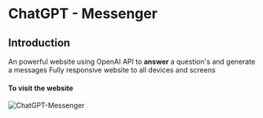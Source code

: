 # ChatGPT - Messenger

## Introduction 
An powerful website using OpenAI API to **answer** a question's and generate a messages 
Fully responsive website to all devices and screens

#### To visit the website 
![ChatGPT-Messenger](https://chatgpt-messenger-one.vercel.app/)
